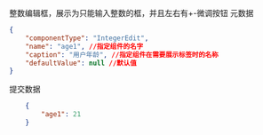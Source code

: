 整数编辑框，展示为只能输入整数的框，并且左右有+-微调按钮
元数据
```json
{
	"componentType": "IntegerEdit",
	"name": "age1", //指定组件的名字
	"caption": "用户年龄", //指定组件在需要展示标签时的名称
	"defaultValue": null //默认值
}
```
提交数据
```json
	{
		"age1": 21
	}
```